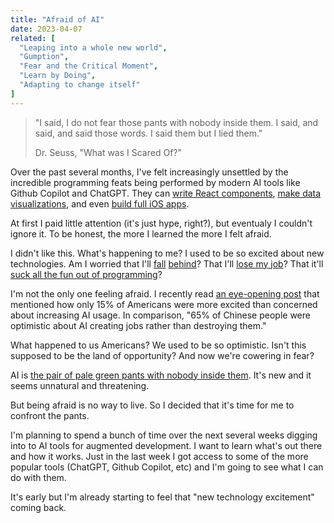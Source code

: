 ```yaml
---
title: "Afraid of AI"
date: 2023-04-07
related: [
  "Leaping into a whole new world",
  "Gumption",
  "Fear and the Critical Moment",
  "Learn by Doing",
  "Adapting to change itself"
]
---
```


> "I said, I do not fear those pants with nobody inside them. I said, and said, and said those words. I said them but I lied them."
>
> Dr. Seuss, "What was I Scared Of?"

Over the past several months, I've felt increasingly unsettled by the incredible programming feats being performed by modern AI tools like Github Copilot and ChatGPT. They can [write React components](https://blog.bitsrc.io/i-asked-chatgpt-ai-to-write-react-and-javascript-for-me-and-i-was-shocked-detailed-analysis-d68d55be7746), [make data visualizations](https://player.vimeo.com/video/810715504?h=73e4c18772), and even [build full iOS apps](https://twitter.com/mortenjust/status/1636001311417319426).

At first I paid little attention (it's just hype, right?), but eventualy I couldn't ignore it. To be honest, the more I learned the more I felt afraid.

I didn't like this. What's happening to me? I used to be so excited about new technologies. Am I worried that I'll [fall](https://twitter.com/frantzfries/status/1627313436114780160?lang=en) [behind](https://twitter.com/JoshWComeau/status/1640120495700951040)? That I'll [lose my job](https://arxiv.org/pdf/2303.10130.pdf)? That it'll [suck all the fun out of programming](https://newsletter.goodtechthings.com/p/when-programming-is-gone-will-we)?

I'm not the only one feeling afraid. I recently read [an eye-opening post](https://noahpinion.substack.com/p/why-americans-fear-the-ai-future) that mentioned how only 15% of Americans were more excited than concerned about increasing AI usage. In comparison, "65% of Chinese people were optimistic about AI creating jobs rather than destroying them."

What happened to us Americans? We used to be so optimistic. Isn't this supposed to be the land of opportunity? And now we're cowering in fear?

AI is [the pair of pale green pants with nobody inside them](https://www.rhcbooks.com/books/43177/what-was-i-scared-of-by-dr-seuss). It's new and it seems unnatural and threatening.

But being afraid is no way to live. So I decided that it's time for me to confront the pants.

I'm planning to spend a bunch of time over the next several weeks digging into to AI tools for augmented development. I want to learn what's out there and how it works. Just in the last week I got access to some of the more popular tools (ChatGPT, Github Copilot, etc) and I'm going to see what I can do with them.

It's early but I'm already starting to feel that "new technology excitement" coming back.
